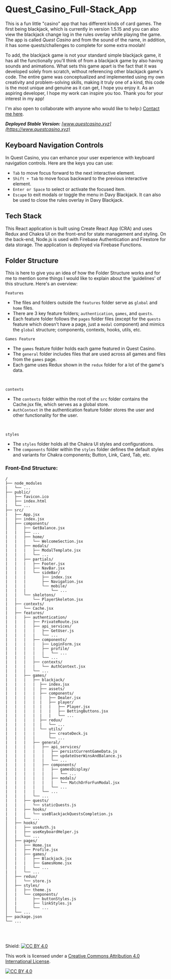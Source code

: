 # Quest_Casino_Full-Stack_App
This is a fun little "casino" app that has different kinds of card games. The first being blackjack, which is currently in version 1.5.15 and you can also view the blackjack change log in the rules overlay while playing the game. The app is called _Quest Casino_ and from the sound of the name, in addition, it has some quests/challenges to complete for some extra moolah!

To add, the blackjack game is not your standard simple blackjack game, it has all the functionally you'll think of from a blackjack game by also having sounds and animations. What sets this game apart is the fact that it was developed solely from scratch, without referencing other blackjack game's code. The entire game was conceptualized and implemented using my own creativity and problem-solving skills, making it truly one of a kind, this code is the most unique and genuine as it can get, I hope you enjoy it. As an aspiring developer, I hope my work can inspire you too. Thank you for your interest in my app!

I'm also open to collaborate with anyone who would like to help:) [Contact me here](mailto:davidbish2002@hotmail.com).

_**Deployed Stable Version:** [www.questcasino.xyz](https://www.questcasino.xyz)_

## Keyboard Navigation Controls
In Quest Casino, you can enhance your user experience with keyboard navigation controls. Here are the keys you can use:
- `Tab` to move focus forward to the next interactive element.
- `Shift + Tab` to move focus backward to the previous interactive element.
- `Enter or Space` to select or activate the focused item.
- `Escape` to exit modals or toggle the menu in Davy Blackjack. It can also be used to close the rules overlay in Davy Blackjack.

## Tech Stack
This React application is built using Create React App (CRA) and uses Redux and Chakra UI on the front-end for state management and styling. On the back-end, Node.js is used with Firebase Authentication and 
Firestore for data storage. The application is deployed via Firebase Functions.

## Folder Structure
This is here to give you an idea of how the Folder Structure works and for me to mention some things I would like to explain about the 'guidelines' of this structure. Here's an overview:

`Features`
- The files and folders outside the `features` folder serve as `global` and `home` files.
- There are 3 key feature folders; `authentication`, `games`, and `quests`.
- Each feature folder follows the `pages` folder files (except for the `quests` feature which doesn't have a page, just a `modal` component) and mimics the `global` structure; components, contexts, hooks, utils, etc.

`Games Feature`
- The `games` feature folder holds each game featured in Quest Casino.
- The `general` folder includes files that are used across all games and files from the `games` page.
- Each game uses Redux shown in the `redux` folder for a lot of the game's data.
<br />

`contexts`
- The `contexts` folder within the root of the `src` folder contains the Cache.jsx file, which serves as a global store.
- `AuthContext` in the authentication feature folder stores the user and other functionality for the user.
<br />

`styles`
- The `styles` folder holds all the Chakra UI styles and configurations.
- The `components` folder within the `styles` folder defines the default styles and variants for Chakra components; Button, Link, Card, Tab, etc.

### Front-End Structure:
```
/
├── node_modules
|   └── ...
├── public/
│   ├── favicon.ico
|   ├── index.html
|   └── ...
├── src/
|   ├── App.jsx
|   ├── index.jsx
│   ├── components/
│   │   ├── GetBalance.jsx
|   |   ├── ...
|   |   ├── home/
|   |   |   └── WelcomeSection.jsx
|   |   ├── modals/
|   |   |   ├── ModalTemplate.jsx
|   |   |   └── ...
|   |   ├── partials/
|   |   |   ├── Footer.jsx
|   |   |   ├── NavBar.jsx
|   |   |   └── sideBar/
|   |   |       ├── index.jsx
|   |   |       ├── Navigation.jsx
|   |   |       └── mobile/
|   |   |           └── ...
|   |   └── skeletons/
|   |       └── PlayerSkeleton.jsx
|   ├── contexts/ 
|   |   └── Cache.jsx
|   ├── features/
|   |   ├── authentication/
|   |   |   ├── PrivateRoute.jsx
|   |   |   ├── api_services/
|   |   |   |   ├── GetUser.js
|   |   |   |   └── ...
|   |   |   ├── components/
|   |   |   |   ├── LoginForm.jsx
|   |   |   |   ├── profile/
|   |   |   |   |   └── ...
|   |   |   |   └── ...
|   |   |   ├── contexts/
|   |   |   |   └── AuthContext.jsx
|   |   |   └── ...
|   |   ├── games/
|   |   |   ├── blackjack/
|   |   |   |  ├── index.jsx
|   |   |   |  ├── assets/
|   |   |   |  ├── components/
|   |   |   |  |   ├── Dealer.jsx
|   |   |   |  |   ├── player/
|   |   |   |  |   |   ├── Player.jsx
|   |   |   |  |   |   ├── BettingButtons.jsx
|   |   |   |  |   |   └── ...
|   |   |   |  ├── redux/  
|   |   |   |  |   └── ...
|   |   |   |  └── utils/
|   |   |   |      ├── createDeck.js
|   |   |   |      └── ...
|   |   |   ├── general/
|   |   |   |   ├── api_services/
|   |   |   |   |   ├── persistCurrentGameData.js
|   |   |   |   |   ├── updateUserWinsAndBalance.js
|   |   |   |   |   └── ...
|   |   |   |   ├── components/
|   |   |   |   |   ├── gamesDisplay/
|   |   |   |   |   |   └── ...
|   |   |   |   |   ├── modals/
|   |   |   |   |   |   └── MatchOrForFunModal.jsx
|   |   |   |   |   └── ...
|   |   |   |   └── ...
|   |   |   └── ...
|   |   ├── quests/
|   |   |   └── staticQuests.js
|   |   ├── hooks/
|   |   |   └── useBlackjackQuestsCompletion.js
|   |   └── ...   
│   ├── hooks/
│   |   ├── useAuth.js
│   |   ├── useKeyboardHelper.js
│   |   └── ...
│   ├── pages/
│   |   ├── Home.jsx
│   |   ├── Profile.jsx
│   |   ├── games/
│   |   |   ├── Blackjack.jsx
│   |   |   ├── GamesHome.jsx
│   |   |   └── ...
|   |   └── ...
│   ├── redux/
│   |   └── store.js
│   ├── styles/
│   |   ├── theme.js
│   |   └── components/
│   |       ├── buttonStyles.js
│   |       ├── linkStyles.js
│   |       └── ...
│   └── ...
├── package.json
└── ...
```

<br /><br />

Shield: [![CC BY 4.0][cc-by-shield]][cc-by]

This work is licensed under a
[Creative Commons Attribution 4.0 International License][cc-by].

[![CC BY 4.0][cc-by-image]][cc-by]

[cc-by]: http://creativecommons.org/licenses/by/4.0/
[cc-by-image]: https://i.creativecommons.org/l/by/4.0/88x31.png
[cc-by-shield]: https://img.shields.io/badge/License-CC%20BY%204.0-lightgrey.svg
